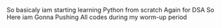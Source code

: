 So basicaly iam starting learning Python from scratch Again for DSA So Here iam Gonna Pushing All codes during my worm-up period 
